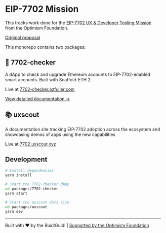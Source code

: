 # EIP-7702 Mission

This tracks work done for the [EIP-7702 UX & Developer Tooling Mission](https://github.com/ethereum-optimism/ecosystem-contributions/issues/274) from the Optimism Foundation.

[Original proposal](https://github.com/ethereum-optimism/ecosystem-contributions/issues/274#issuecomment-2773076711)

This monorepo contains two packages:

## 📱 7702-checker

A dApp to check and upgrade Ethereum accounts to EIP-7702-enabled smart accounts. Built with Scaffold-ETH 2.

Live at [7702-checker.azfuller.com](https://7702-checker.azfuller.com)

[View detailed documentation →](packages/7702-checker/README.md)

## 📚 uxscout

A documentation site tracking EIP-7702 adoption across the ecosystem and showcasing demos of apps using the new capabilities.

Live at [7702.uxscout.xyz](https://7702.uxscout.xyz)

## Development

```bash
# Install dependencies
yarn install

# Start the 7702-checker dApp
cd packages/7702-checker
yarn start

# Start the uxscout docs site
cd packages/uxscout
yarn dev
```

---

Built with ❤️ by the BuidlGuidl | [Supported by the Optimism Foundation](https://github.com/ethereum-optimism/ecosystem-contributions/issues/274)